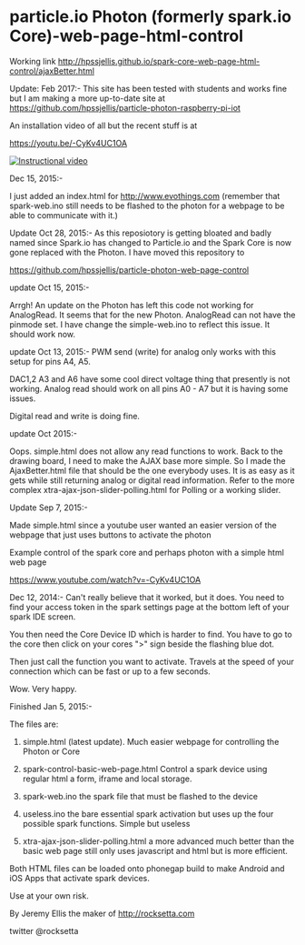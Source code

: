 particle.io Photon (formerly spark.io Core)-web-page-html-control
=============================



Working link http://hpssjellis.github.io/spark-core-web-page-html-control/ajaxBetter.html



Update: Feb 2017:-
This site has been tested with students and works fine but I am making a more up-to-date site at 
https://github.com/hpssjellis/particle-photon-raspberry-pi-iot






An installation video of all but the recent stuff is at




https://youtu.be/-CyKv4UC1OA


[![Instructional video](http://img.youtube.com/vi/-CyKv4UC1OA/0.jpg)](https://youtu.be/-CyKv4UC1OA)













Dec 15, 2015:-

I just added an index.html for http://www.evothings.com (remember that spark-web.ino still needs to be flashed to the photon for a webpage to be able to communicate with it.)




Update Oct 28, 2015:-
As this reposiotory is getting bloated and badly named since Spark.io has changed to Particle.io and the Spark Core is now gone replaced with the Photon. I have moved this repository to 

https://github.com/hpssjellis/particle-photon-web-page-control




update Oct 15, 2015:-

Arrgh! An update on the Photon has left this code not working for AnalogRead. It seems that for the new Photon. AnalogRead can not have the pinmode set. I have change the simple-web.ino to reflect this issue. It should work now.

update Oct 13, 2015:-
PWM send (write) for analog only works with this setup for pins A4, A5. 

DAC1,2 A3 and A6 have some cool direct voltage thing that presently is not working.
Analog read should work on all pins A0 - A7 but it is having some issues.

Digital read and write is doing fine.


update Oct 2015:-

Oops. simple.html does not allow any read functions to work. Back to the drawing board, I need to make the AJAX base more simple. So I made the AjaxBetter.html file that should be the one everybody uses. It is as easy as it gets while still returning analog or digital read information. Refer to the more complex xtra-ajax-json-slider-polling.html for Polling or a working slider.

Update Sep 7, 2015:-

Made simple.html since a youtube user wanted an easier version of the webpage that just uses buttons to activate the photon



Example control of the spark core and perhaps photon with a simple html web page 


https://www.youtube.com/watch?v=-CyKv4UC1OA



Dec 12, 2014:-
Can't really believe that it worked, but it does. You need to find your access token in the spark settings page at the bottom left of your spark IDE screen.

You then need the Core Device ID which is harder to find. You have to go to the core then click on your cores ">" sign beside the flashing blue dot.

Then just call the function you want to activate. Travels at the speed of your connection which can be fast or up to a few seconds.


Wow. Very happy.



Finished Jan 5, 2015:-



The files are:

1. simple.html (latest update). Much easier webpage for controlling the Photon or Core

1. spark-control-basic-web-page.html Control a spark device using regular html a form, iframe and local storage. 

1. spark-web.ino the spark file that must be flashed to the device

1. useless.ino  the bare essential spark activation but uses up the four possible spark functions. Simple but useless

1. xtra-ajax-json-slider-polling.html   a more advanced much better than the basic web page still only uses javascript and html but is more efficient.

Both HTML files can be loaded onto phonegap build to make Android and iOS Apps that activate spark devices.



Use at your own risk.

By Jeremy Ellis the maker of http://rocksetta.com

twitter @rocksetta




